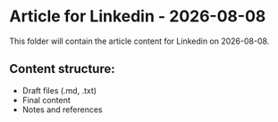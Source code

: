 # Article for Linkedin - 2026-08-08

This folder will contain the article content for Linkedin on 2026-08-08.

## Content structure:
- Draft files (.md, .txt)
- Final content
- Notes and references
